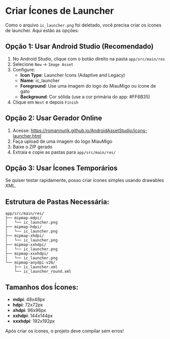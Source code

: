 # Criar Ícones de Launcher

Como o arquivo `ic_launcher.png` foi deletado, você precisa criar os ícones de launcher. Aqui estão as opções:

## Opção 1: Usar Android Studio (Recomendado)

1. No Android Studio, clique com o botão direito na pasta `app/src/main/res`
2. Selecione `New` → `Image Asset`
3. Configure:
   - **Icon Type**: Launcher Icons (Adaptive and Legacy)
   - **Name**: ic_launcher
   - **Foreground**: Use uma imagem do logo do MiauMigo ou ícone de gato
   - **Background**: Cor sólida (use a cor primária do app: #FF6B35)
4. Clique em `Next` e depois `Finish`

## Opção 2: Usar Gerador Online

1. Acesse: https://romannurik.github.io/AndroidAssetStudio/icons-launcher.html
2. Faça upload de uma imagem do logo MiauMigo
3. Baixe o ZIP gerado
4. Extraia e copie as pastas para `app/src/main/res/`

## Opção 3: Usar Ícones Temporários

Se quiser testar rapidamente, posso criar ícones simples usando drawables XML.

## Estrutura de Pastas Necessária:

```
app/src/main/res/
├── mipmap-mdpi/
│   └── ic_launcher.png
├── mipmap-hdpi/
│   └── ic_launcher.png
├── mipmap-xhdpi/
│   └── ic_launcher.png
├── mipmap-xxhdpi/
│   └── ic_launcher.png
├── mipmap-xxxhdpi/
│   └── ic_launcher.png
└── mipmap-anydpi-v26/
    ├── ic_launcher.xml
    └── ic_launcher_round.xml
```

## Tamanhos dos Ícones:

- **mdpi**: 48x48px
- **hdpi**: 72x72px  
- **xhdpi**: 96x96px
- **xxhdpi**: 144x144px
- **xxxhdpi**: 192x192px

Após criar os ícones, o projeto deve compilar sem erros!
